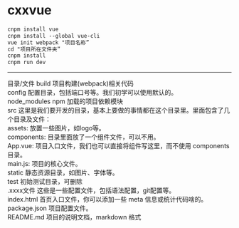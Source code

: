 # cxxvue
```xml
cnpm install vue
cnpm install --global vue-cli
vue init webpack "项目名称”
cd "项目所在文件夹”
cnpm install 
cnpm run dev
```

---
目录/文件
build   项目构建(webpack)相关代码  
config  配置目录，包括端口号等。我们初学可以使用默认的。  
node_modules    npm 加载的项目依赖模块  
src 这里是我们要开发的目录，基本上要做的事情都在这个目录里。里面包含了几个目录及文件：  
assets: 放置一些图片，如logo等。  
components: 目录里面放了一个组件文件，可以不用。  
App.vue: 项目入口文件，我们也可以直接将组件写这里，而不使用 components 目录。  
main.js: 项目的核心文件。  
static  静态资源目录，如图片、字体等。  
test    初始测试目录，可删除  
.xxxx文件 这些是一些配置文件，包括语法配置，git配置等。  
index.html  首页入口文件，你可以添加一些 meta 信息或统计代码啥的。  
package.json    项目配置文件。  
README.md   项目的说明文档，markdown 格式  
